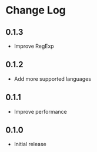 # Change Log

## 0.1.3

- Improve RegExp

## 0.1.2

- Add more supported languages

## 0.1.1

- Improve performance

## 0.1.0

- Initial release

